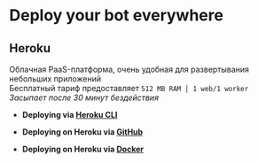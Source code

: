 # Deploy your bot everywhere

## Heroku
Облачная PaaS-платформа, очень удобная для развертывания небольших приложений </br>
Бесплатный тариф предоставляет `512 MB RAM │ 1 web/1 worker` </br>
_Засыпает после 30 минут бездействия_

- **Deploying via [Heroku CLI](https://github.com/deploy-your-bot-everywhere/heroku#%D1%80%D0%B0%D0%B1%D0%BE%D1%82%D0%B0-%D1%81-heroku-cli)**

- **Deploying on Heroku via [GitHub](https://github.com/deploy-your-bot-everywhere/heroku#%D0%B4%D0%B5%D0%BF%D0%BB%D0%BE%D0%B9-%D1%87%D0%B5%D1%80%D0%B5%D0%B7-github)**

- **Deploying on Heroku via [Docker](https://github.com/deploy-your-bot-everywhere/heroku-docker)**
